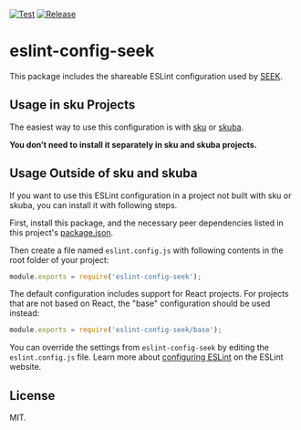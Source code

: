 [![Test](https://github.com/seek-oss/eslint-config-seek/actions/workflows/test.yml/badge.svg)](https://github.com/seek-oss/eslint-config-seek/actions/workflows/test.yml)
[![Release](https://github.com/seek-oss/eslint-config-seek/actions/workflows/release.yml/badge.svg)](https://github.com/seek-oss/eslint-config-seek/actions/workflows/release.yml)

# eslint-config-seek

This package includes the shareable ESLint configuration used by [SEEK](https://github.com/seek-oss/).

## Usage in sku Projects

The easiest way to use this configuration is with [sku](https://github.com/seek-oss/sku) or [skuba](https://github.com/seek-oss/skuba).

**You don’t need to install it separately in sku and skuba projects.**

## Usage Outside of sku and skuba

If you want to use this ESLint configuration in a project not built with sku or skuba, you can install it with following steps.

First, install this package, and the necessary peer dependencies listed in this project's [package.json](package.json).

Then create a file named `eslint.config.js` with following contents in the root folder of your project:

```js
module.exports = require('eslint-config-seek');
```

The default configuration includes support for React projects. For projects that are not based on React, the "base" configuration should be used instead:

```js
module.exports = require('eslint-config-seek/base');
```

You can override the settings from `eslint-config-seek` by editing the `eslint.config.js` file. Learn more about [configuring ESLint](https://eslint.org/docs/latest/use/configure/) on the ESLint website.

## License

MIT.
